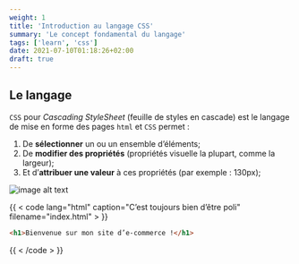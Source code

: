 ```yaml
---
weight: 1
title: 'Introduction au langage CSS'
summary: 'Le concept fondamental du langage'
tags: ['learn', 'css']
date: 2021-07-10T01:18:26+02:00
draft: true
---
```


## Le langage

`CSS` pour _Cascading StyleSheet_ (feuille de styles en cascade) est le langage de mise en forme des pages `html` et `CSS` permet :

1.  De **sélectionner** un ou un ensemble d’éléments;
2.  De **modifier des propriétés** (propriétés visuelle la plupart, comme la largeur);
3.  Et d’**attribuer une valeur** à ces propriétés (par exemple : 130px);

![image alt text](/images/description-css.svg)

{{ < code lang="html" caption="C’est toujours bien d’être poli" filename="index.html" > }}
```html
<h1>Bienvenue sur mon site d’e-commerce !</h1>
```
{{ < /code > }}
